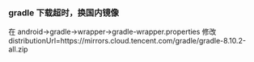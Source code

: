 ### gradle 下载超时，换国内镜像

在 android->gradle->wrapper->gradle-wrapper.properties 修改 distributionUrl=https\://mirrors.cloud.tencent.com/gradle/gradle-8.10.2-all.zip
